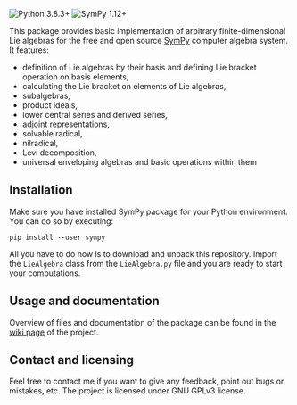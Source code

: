 ![Python 3.8.3+](https://img.shields.io/badge/Python-3.8.3+-blue.svg) ![SymPy 1.12+](https://img.shields.io/badge/SymPy-1.12+-green.svg)

This package provides basic implementation of arbitrary finite-dimensional Lie algebras for the free and open source [SymPy](https://github.com/sympy/sympy) computer algebra system. It features:
* definition of Lie algebras by their basis and defining Lie bracket operation on basis elements,
* calculating the Lie bracket on elements of Lie algebras,
* subalgebras,
* product ideals,
* lower central series and derived series,
* adjoint representations,
* solvable radical,
* nilradical,
* Levi decomposition,
* universal enveloping algebras and basic operations within them

## Installation
Make sure you have installed SymPy package for your Python environment. You can do so by executing:
```
pip install --user sympy
```
All you have to do now is to download and unpack this repository. Import the `LieAlgebra` class from the `LieAlgebra.py` file and you are ready to start your computations.

## Usage and documentation
Overview of files and documentation of the package can be found in the [wiki page](https://github.com/tomaszcib/SymPy-LieAlgebras/wiki) of the project.

## Contact and licensing
Feel free to contact me if you want to give any feedback, point out bugs or mistakes, etc. The project is licensed under GNU GPLv3 license. 
